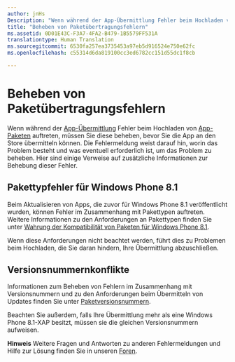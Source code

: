 ```yaml
---
author: jnHs
Description: "Wenn während der App-Übermittlung Fehler beim Hochladen von App-Paketen auftreten, müssen Sie diese beheben, bevor Sie die App an den Store übermitteln können."
title: "Beheben von Paketübertragungsfehlern"
ms.assetid: 0D01E43C-F3A7-4FA2-B479-1B5579FF531A
translationtype: Human Translation
ms.sourcegitcommit: 6530fa257ea3735453a97eb5d916524e750e62fc
ms.openlocfilehash: c55314d6da819100cc3ed6782cc151d55dc1f8cb

---
```


# Beheben von Paketübertragungsfehlern


Wenn während der [App-Übermittlung](upload-app-packages.md) Fehler beim Hochladen von [App-Paketen](app-submissions.md) auftreten, müssen Sie diese beheben, bevor Sie die App an den Store übermitteln können. Die Fehlermeldung weist darauf hin, worin das Problem besteht und was eventuell erforderlich ist, um das Problem zu beheben. Hier sind einige Verweise auf zusätzliche Informationen zur Behebung dieser Fehler.

## Pakettypfehler für Windows Phone 8.1


Beim Aktualisieren von Apps, die zuvor für Windows Phone 8.1 veröffentlicht wurden, können Fehler im Zusammenhang mit Pakettypen auftreten. Weitere Informationen zu den Anforderungen an Pakettypen finden Sie unter [Wahrung der Kompatibilität von Paketen für Windows Phone 8.1](guidance-for-app-package-management.md#maintaining-package-compatibility-for-windows-phone-8-1).

Wenn diese Anforderungen nicht beachtet werden, führt dies zu Problemen beim Hochladen, die Sie daran hindern, Ihre Übermittlung abzuschließen.

## Versionsnummernkonflikte


Informationen zum Beheben von Fehlern im Zusammenhang mit Versionsnummern und zu den Anforderungen beim Übermitteln von Updates finden Sie unter [Paketversionsnummern](package-version-numbering.md).

Beachten Sie außerdem, falls Ihre Übermittlung mehr als eine Windows Phone 8.1-XAP besitzt, müssen sie die gleichen Versionsnummern aufweisen.

**Hinweis**  Weitere Fragen und Antworten zu anderen Fehlermeldungen und Hilfe zur Lösung finden Sie in unseren [Foren](http://go.microsoft.com/fwlink/p/?LinkId=224196).

 

 

 







<!--HONumber=Aug16_HO3-->


